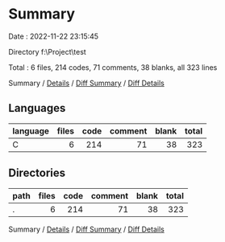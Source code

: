 # Summary

Date : 2022-11-22 23:15:45

Directory f:\\Project\\test

Total : 6 files,  214 codes, 71 comments, 38 blanks, all 323 lines

Summary / [Details](details.md) / [Diff Summary](diff.md) / [Diff Details](diff-details.md)

## Languages
| language | files | code | comment | blank | total |
| :--- | ---: | ---: | ---: | ---: | ---: |
| C | 6 | 214 | 71 | 38 | 323 |

## Directories
| path | files | code | comment | blank | total |
| :--- | ---: | ---: | ---: | ---: | ---: |
| . | 6 | 214 | 71 | 38 | 323 |

Summary / [Details](details.md) / [Diff Summary](diff.md) / [Diff Details](diff-details.md)